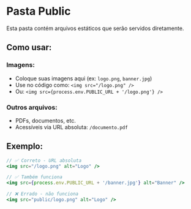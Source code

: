 # Pasta Public

Esta pasta contém arquivos estáticos que serão servidos diretamente.

## Como usar:

### Imagens:
- Coloque suas imagens aqui (ex: `logo.png`, `banner.jpg`)
- Use no código como: `<img src="/logo.png" />`
- Ou: `<img src={process.env.PUBLIC_URL + '/logo.png'} />`

### Outros arquivos:
- PDFs, documentos, etc.
- Acessíveis via URL absoluta: `/documento.pdf`

## Exemplo:
```jsx
// ✅ Correto - URL absoluta
<img src="/logo.png" alt="Logo" />

// ✅ Também funciona
<img src={process.env.PUBLIC_URL + '/banner.jpg'} alt="Banner" />

// ❌ Errado - não funciona
<img src="public/logo.png" alt="Logo" />
```
